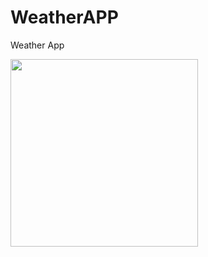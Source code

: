 # WeatherAPP

Weather App

<img src="https://github.com/PhyoWaiAung2894/WeatherAPP/assets/44761679/8515ee60-cccb-42e9-92b1-c1226b4ed092" width="300">

